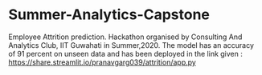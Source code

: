 # Summer-Analytics-Capstone
Employee Attrition prediction. Hackathon organised by Consulting And Analytics Club, IIT Guwahati in Summer,2020.
The model has an accuracy of 91 percent on unseen data and has been deployed in the link given : https://share.streamlit.io/pranavgarg039/attrition/app.py
